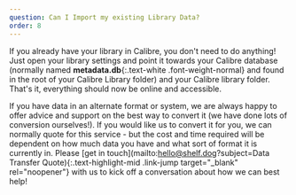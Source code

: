 ```yaml
---
question: Can I Import my existing Library Data?
order: 8
---
```

If you already have your library in Calibre, you don't need to do anything! Just open your library settings and point it towards your Calibre database (normally named __metadata.db__{:.text-white .font-weight-normal} and found in the root of your Calibre Library folder) and your Calibre library folder. That's it, everything should now be online and accessible.

If you have data in an alternate format or system, we are always happy to offer advice and support on the best way to convert it (we have done lots of conversion ourselves!). If you would like us to convert it for you, we can normally quote for this service - but the cost and time required will be dependent on how much data you have and what sort of format it is currently in. Please [get in touch](mailto:hello@shelf.dog?subject=Data Transfer Quote){:.text-highlight-mid .link-jump target="_blank" rel="noopener"} with us to kick off a conversation about how we can best help!